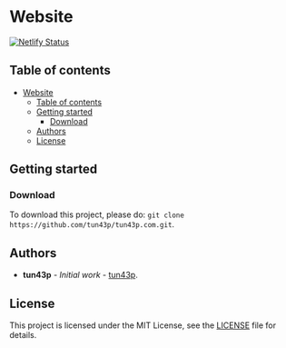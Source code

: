 # Website

[![Netlify Status](https://api.netlify.com/api/v1/badges/3590e166-929e-4314-8cd9-61588d867457/deploy-status)](https://app.netlify.com/sites/tun43p/deploys)

## Table of contents

- [Website](#website)
  - [Table of contents](#table-of-contents)
  - [Getting started](#getting-started)
    - [Download](#download)
  - [Authors](#authors)
  - [License](#license)

## Getting started

### Download

To download this project, please do: `git clone https://github.com/tun43p/tun43p.com.git`.

## Authors

- **tun43p** - _Initial work_ - [tun43p](https://github.com/tun43p).

## License

This project is licensed under the MIT License, see the [LICENSE](LICENSE) file for details.
